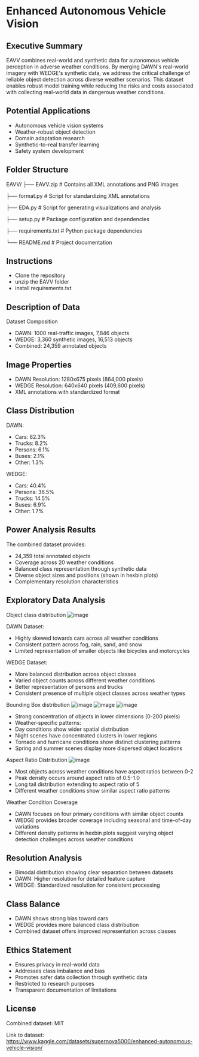 # Enhanced Autonomous Vehicle Vision

## Executive Summary


EAVV combines real-world and synthetic data for autonomous vehicle perception in adverse weather conditions. By merging DAWN's real-world imagery with WEDGE's synthetic data, we address the critical challenge of reliable object detection across diverse weather scenarios. This dataset enables robust model training while reducing the risks and costs associated with collecting real-world data in dangerous weather conditions.


## Potential Applications


- Autonomous vehicle vision systems
- Weather-robust object detection
- Domain adaptation research
- Synthetic-to-real transfer learning
- Safety system development

## Folder Structure

EAVV/
├── EAVV.zip               # Contains all XML annotations and PNG images

├── format.py              # Script for standardizing XML annotations

├── EDA.py                # Script for generating visualizations and analysis

├── setup.py              # Package configuration and dependencies

├── requirements.txt      # Python package dependencies

└── README.md             # Project documentation

## Instructions

- Clone the repository
- unzip the EAVV folder
- install requirements.txt


## Description of Data


Dataset Composition
- DAWN: 1000 real-traffic images, 7,846 objects
- WEDGE: 3,360 synthetic images, 16,513 objects
- Combined: 24,359 annotated objects

## Image Properties


- DAWN Resolution: 1280x675 pixels (864,000 pixels)
- WEDGE Resolution: 640x640 pixels (409,600 pixels)
- XML annotations with standardized format

## Class Distribution


DAWN:
- Cars: 82.3%
- Trucks: 8.2%
- Persons: 6.1%
- Buses: 2.1%
- Other: 1.3%


WEDGE:
- Cars: 40.4%
- Persons: 36.5%
- Trucks: 14.5%
- Buses: 6.9%
- Other: 1.7%


## Power Analysis Results


The combined dataset provides:
- 24,359 total annotated objects
- Coverage across 20 weather conditions
- Balanced class representation through synthetic data
- Diverse object sizes and positions (shown in hexbin plots)
- Complementary resolution characteristics


## Exploratory Data Analysis
Object class distribution
![image](https://github.com/user-attachments/assets/c596e776-6802-4645-a365-7b5721973149)


DAWN Dataset:
- Highly skewed towards cars across all weather conditions
- Consistent pattern across fog, rain, sand, and snow
- Limited representation of smaller objects like bicycles and motorcycles


WEDGE Dataset:
- More balanced distribution across object classes
- Varied object counts across different weather conditions
- Better representation of persons and trucks
- Consistent presence of multiple object classes across weather types


Bounding Box distribution
![image](https://github.com/user-attachments/assets/e4a1ef7f-a2d6-46dc-8b54-af8c230fc779)
![image](https://github.com/user-attachments/assets/2ca5a3b0-d76e-4cd8-8774-66d8b0336178)
![image](https://github.com/user-attachments/assets/05f5e5ef-814c-40ca-a436-c246f07d206f)


- Strong concentration of objects in lower dimensions (0-200 pixels)
- Weather-specific patterns:
- Day conditions show wider spatial distribution
- Night scenes have concentrated clusters in lower regions
- Tornado and hurricane conditions show distinct clustering patterns
- Spring and summer scenes display more dispersed object locations

Aspect Ratio Distribution
![image](https://github.com/user-attachments/assets/9e6cecfb-e246-49f6-9153-ef56307e7235)
- Most objects across weather conditions have aspect ratios between 0-2
- Peak density occurs around aspect ratio of 0.5-1.0
- Long tail distribution extending to aspect ratio of 5
- Different weather conditions show similar aspect ratio patterns


Weather Condition Coverage


- DAWN focuses on four primary conditions with similar object counts
- WEDGE provides broader coverage including seasonal and time-of-day variations
- Different density patterns in hexbin plots suggest varying object detection challenges across weather conditions

## Resolution Analysis
- Bimodal distribution showing clear separation between datasets
- DAWN: Higher resolution for detailed feature capture
- WEDGE: Standardized resolution for consistent processing

## Class Balance
- DAWN shows strong bias toward cars
- WEDGE provides more balanced class distribution
- Combined dataset offers improved representation across classes

## Ethics Statement

- Ensures privacy in real-world data
- Addresses class imbalance and bias
- Promotes safer data collection through synthetic data
- Restricted to research purposes
- Transparent documentation of limitations

## License
Combined dataset: MIT

Link to dataset: https://www.kaggle.com/datasets/supernova5000/enhanced-autonomous-vehicle-vision/
